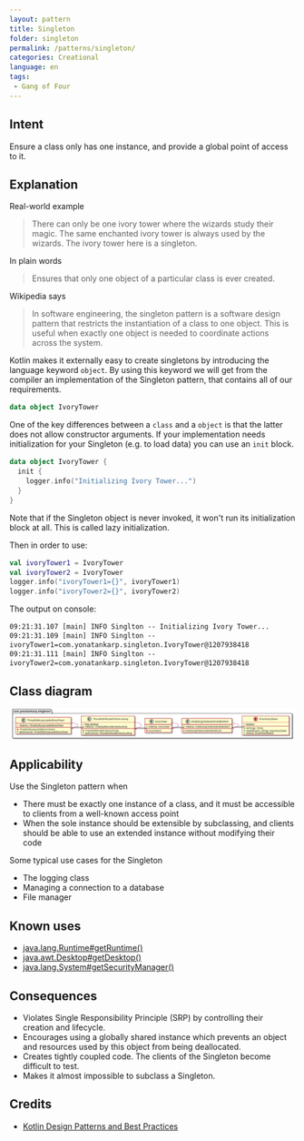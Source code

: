 ```yaml
---
layout: pattern
title: Singleton
folder: singleton
permalink: /patterns/singleton/
categories: Creational
language: en
tags:
 - Gang of Four
---
```


## Intent

Ensure a class only has one instance, and provide a global point of access to
it.

## Explanation

Real-world example

> There can only be one ivory tower where the wizards study their magic. The
> same enchanted ivory tower is always used by the wizards. The ivory tower
> here is a singleton.

In plain words

> Ensures that only one object of a particular class is ever created.

Wikipedia says

> In software engineering, the singleton pattern is a software design pattern
> that restricts the instantiation of a class to one object. This is useful
> when exactly one object is needed to coordinate actions across the system.

Kotlin makes it externally easy to create singletons by introducing the language
keyword `object`. By using this keyword we will get from the compiler an 
implementation of the Singleton pattern, that contains all of our requirements.

```kotlin
data object IvoryTower
```

One of the key differences between a `class` and a `object` is that the latter
does not allow constructor arguments. If your implementation needs
initialization for your Singleton (e.g. to load data) you can use an `init`
block.

```kotlin
data object IvoryTower {
  init {
    logger.info("Initializing Ivory Tower...")
  }
}
```

Note that if the Singleton object is never invoked, it won't run its
initialization block at all. This is called lazy initialization.

Then in order to use:

```kotlin
val ivoryTower1 = IvoryTower
val ivoryTower2 = IvoryTower
logger.info("ivoryTower1={}", ivoryTower1)
logger.info("ivoryTower2={}", ivoryTower2)
```

The output on console:

```console
09:21:31.107 [main] INFO Singlton -- Initializing Ivory Tower...
09:21:31.109 [main] INFO Singlton -- ivoryTower1=com.yonatankarp.singleton.IvoryTower@1207938418
09:21:31.111 [main] INFO Singlton -- ivoryTower2=com.yonatankarp.singleton.IvoryTower@1207938418
```

## Class diagram

![Singleton pattern class diagram](./etc/singleton.svg "Singleton pattern class diagram")

## Applicability

Use the Singleton pattern when

* There must be exactly one instance of a class, and it must be accessible to
  clients from a well-known access point
* When the sole instance should be extensible by subclassing, and clients should
  be able to use an extended instance without modifying their code

Some typical use cases for the Singleton

* The logging class
* Managing a connection to a database
* File manager

## Known uses

* [java.lang.Runtime#getRuntime()](http://docs.oracle.com/javase/8/docs/api/java/lang/Runtime.html#getRuntime%28%29)
* [java.awt.Desktop#getDesktop()](http://docs.oracle.com/javase/8/docs/api/java/awt/Desktop.html#getDesktop--)
* [java.lang.System#getSecurityManager()](http://docs.oracle.com/javase/8/docs/api/java/lang/System.html#getSecurityManager--)


## Consequences

* Violates Single Responsibility Principle (SRP) by controlling their creation
  and lifecycle.
* Encourages using a globally shared instance which prevents an object and
  resources used by this object from being deallocated.
* Creates tightly coupled code. The clients of the Singleton become difficult
  to test.
* Makes it almost impossible to subclass a Singleton.

## Credits

* [Kotlin Design Patterns and Best Practices](https://www.amazon.de/Kotlin-Design-Patterns-Best-Practices/dp/1801815720/ref=sr_1_1?keywords=kotlin+design+patterns+and+best+practices&qid=1694244553&sprefix=kotlin+design%2Caps%2C101&sr=8-1)

